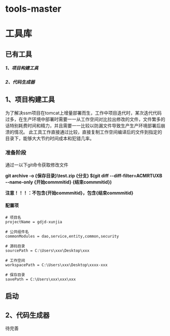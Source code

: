 # tools-master
# 工具库

## 已有工具
##### 1、项目构建工具

##### 2、代码生成器



## 1、项目构建工具

为了解决ssm项目在tomcat上增量部署而生，工作中项目迭代时，某次迭代代码过多，在生产环境中部署时需要一一从工作空间对比拉出修改的文件，文件繁多的话特别耗费时间和精力，并且需要一一比较以防漏文件导致生产生产环境部署后崩溃的情况。
此工具工作直接通过比较，直接复制工作空间编译后的文件到指定的目录下，能够大大节约时间成本和犯错几率。

### 准备阶段

通过一以下git命令获取修改文件



**git archive -o {保存目录}\test.zip {分支} $(git diff --diff-filter=ACMRTUXB --name-only {开始commmitid} {结束commmitid})**



**注意！！！：不包含{开始commmitid}，包含{结束commmitid}**



#### 配置项

```properties
# 项目名
projectName = gdjd-xunjia

# 公共组件名
commonModules = dao,service,entity,common,security

# 源码目录
sourcePath = C:\Users\xxx\Desktop\xxx

# 工作空间
workspacePath = C:\Users\xxx\Desktop\xxxx-xxx

# 保存目录
savePath = C:\Users\xxx\xxx\xxx
```

## 启动

## 2、代码生成器
待完善